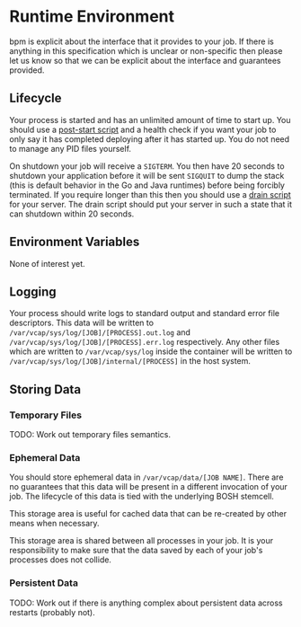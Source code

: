 # Runtime Environment

bpm is explicit about the interface that it provides to your job. If there
is anything in this specification which is unclear or non-specific then please
let us know so that we can be explicit about the interface and guarantees
provided.

## Lifecycle

Your process is started and has an unlimited amount of time to start up. You
should use a [post-start script][post-start] and a health check if you want your
job to only say it has completed deploying after it has started up. You do not
need to manage any PID files yourself.

On shutdown your job will receive a `SIGTERM`. You then have 20 seconds to
shutdown your application before it will be sent `SIGQUIT` to dump the stack
(this is default behavior in the Go and Java runtimes) before being forcibly
terminated. If you require longer than this then you should use a [drain
script][drain] for your server.  The drain script should put your server in
such a state that it can shutdown within 20 seconds.

[post-start]: https://bosh.io/docs/post-start.html
[drain]: https://bosh.io/docs/drain.html

## Environment Variables

None of interest yet.

## Logging

Your process should write logs to standard output and
standard error file descriptors. This data will be written
to `/var/vcap/sys/log/[JOB]/[PROCESS].out.log` and
`/var/vcap/sys/log/[JOB]/[PROCESS].err.log` respectively. Any other files which
are written to `/var/vcap/sys/log` inside the container will be written to
`/var/vcap/sys/log/[JOB]/internal/[PROCESS]` in the host system.

## Storing Data

### Temporary Files

TODO: Work out temporary files semantics.

### Ephemeral Data

You should store ephemeral data in `/var/vcap/data/[JOB NAME]`. There are no
guarantees that this data will be present in a different invocation of your job.
The lifecycle of this data is tied with the underlying BOSH stemcell.

This storage area is useful for cached data that can be re-created by other
means when necessary.

This storage area is shared between all processes in your job. It is your
responsibility to make sure that the data saved by each of your job's processes
does not collide.

### Persistent Data

TODO: Work out if there is anything complex about persistent data across
restarts (probably not).
